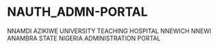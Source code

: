 # NAUTH_ADMN-PORTAL
NNAMDI AZIKIWE UNIVERSITY TEACHING HOSPITAL NNEWICH NNEWI ANAMBRA STATE NIGERIA ADMINISTRATION PORTAL
